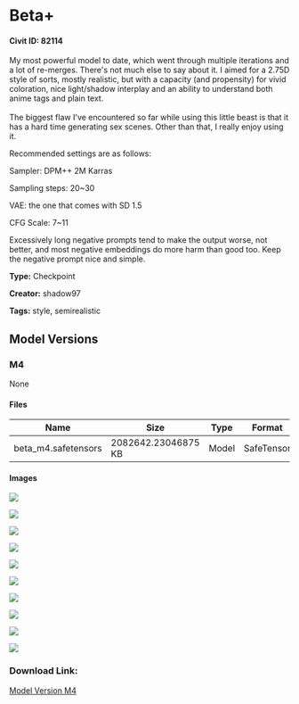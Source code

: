 # Beta+

#### Civit ID: 82114

<p>My most powerful model to date, which went through multiple iterations and a lot of re-merges. There's not much else to say about it. I aimed for a 2.75D style of sorts, mostly realistic, but with a capacity (and propensity) for vivid coloration, nice light/shadow interplay and an ability to understand both anime tags and plain text.<br /><br />The biggest flaw I've encountered so far while using this little beast is that it has a hard time generating sex scenes. Other than that, I really enjoy using it.</p><p></p><p>Recommended settings are as follows:</p><p>Sampler: DPM++ 2M Karras</p><p>Sampling steps: 20~30</p><p>VAE: the one that comes with SD 1.5</p><p>CFG Scale: 7~11</p><p></p><p>Excessively long negative prompts tend to make the output worse, not better, and most negative embeddings do more harm than good too. Keep the negative prompt nice and simple.</p>

**Type:** Checkpoint

**Creator:** shadow97

**Tags:** style, semirealistic

## Model Versions

### M4

None

#### Files

| Name | Size | Type | Format | Download Url | AutoV1 | AutoV2 | SHA256 | CRC32 | BLAKE3 |
| --- | --- | --- | --- | --- | --- | --- | --- | --- | --- |
| beta_m4.safetensors | 2082642.23046875 KB | Model | SafeTensor | https://civitai.com/api/download/models/87173 | 77FBD70B | 6BFC35B9D3 | 6BFC35B9D3045C9D6684D4A6B4574630E5EBC830DC8E2082F26DCB2C751ED3D6 | 78E8EF90 | B60657670D99B4165CCEC2B62A138FBB7166EA6DACEAA55C1FF528356C413AC6 |

#### Images

<p><img src="https://image.civitai.com/xG1nkqKTMzGDvpLrqFT7WA/05daccad-3669-453b-996c-ede18c9311b2/width=450/996161.jpeg" /></p>

<p><img src="https://image.civitai.com/xG1nkqKTMzGDvpLrqFT7WA/5558d0f1-cefe-4b04-b67e-e06c58b94d1f/width=450/996159.jpeg" /></p>

<p><img src="https://image.civitai.com/xG1nkqKTMzGDvpLrqFT7WA/0154af8e-bf86-47a2-a44c-ed3bad4b175a/width=450/996164.jpeg" /></p>

<p><img src="https://image.civitai.com/xG1nkqKTMzGDvpLrqFT7WA/e6e35bbe-363a-4e20-9684-fca58a415cbd/width=450/996156.jpeg" /></p>

<p><img src="https://image.civitai.com/xG1nkqKTMzGDvpLrqFT7WA/b9ca87da-b5d2-4b3b-aa16-50f1abb05f50/width=450/996163.jpeg" /></p>

<p><img src="https://image.civitai.com/xG1nkqKTMzGDvpLrqFT7WA/c91c2287-7fd7-4994-8769-b6d0c9134308/width=450/996158.jpeg" /></p>

<p><img src="https://image.civitai.com/xG1nkqKTMzGDvpLrqFT7WA/0238edd4-0f70-4208-a5fb-908f0a72bbf9/width=450/996160.jpeg" /></p>

<p><img src="https://image.civitai.com/xG1nkqKTMzGDvpLrqFT7WA/265525cd-1242-4d6d-b49c-74bd4c5d21d0/width=450/996168.jpeg" /></p>

<p><img src="https://image.civitai.com/xG1nkqKTMzGDvpLrqFT7WA/c6b496c1-e99b-4109-bb34-611ce3853baa/width=450/996154.jpeg" /></p>

<p><img src="https://image.civitai.com/xG1nkqKTMzGDvpLrqFT7WA/99553015-4283-4bc4-b8a0-e1bd6162fd18/width=450/996155.jpeg" /></p>

### Download Link:

[Model Version M4](https://civitai.com/api/download/models/87173)

